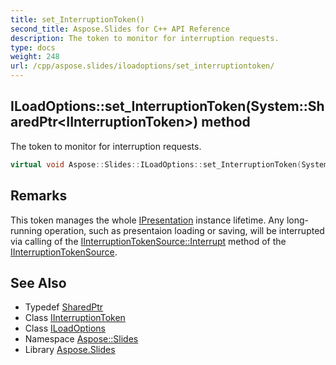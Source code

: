 ```yaml
---
title: set_InterruptionToken()
second_title: Aspose.Slides for C++ API Reference
description: The token to monitor for interruption requests.
type: docs
weight: 248
url: /cpp/aspose.slides/iloadoptions/set_interruptiontoken/
---
```

## ILoadOptions::set_InterruptionToken(System::SharedPtr\<IInterruptionToken\>) method


The token to monitor for interruption requests.

```cpp
virtual void Aspose::Slides::ILoadOptions::set_InterruptionToken(System::SharedPtr<IInterruptionToken> value)=0
```

## Remarks


This token manages the whole [IPresentation](../../ipresentation/) instance lifetime. Any long-running operation, such as presentaion loading or saving, will be interrupted via calling of the [IInterruptionTokenSource::Interrupt](../../iinterruptiontokensource/interrupt/) method of the [IInterruptionTokenSource](../../iinterruptiontokensource/). 
## See Also

* Typedef [SharedPtr](../../system/sharedptr/)
* Class [IInterruptionToken](../iinterruptiontoken/)
* Class [ILoadOptions](./)
* Namespace [Aspose::Slides](../)
* Library [Aspose.Slides](../../)